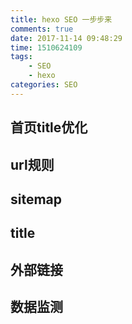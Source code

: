 ```yaml
---
title: hexo SEO 一步步来
comments: true
date: 2017-11-14 09:48:29
time: 1510624109
tags: 
	- SEO
	- hexo
categories: SEO
---
```


## 首页title优化



## url规则

## sitemap

## title

## 外部链接

## 数据监测

